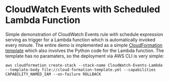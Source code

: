 # CloudWatch Events with Scheduled Lambda Function
Simple demonstration of CloudWatch Events rule with schedule expression serving as trigger for a Lambda function which is automatically invoked every minute. The entire demo is implemented as a simple [CloudFormation template](./cloud-formation-template.yml) which also involves the Python code for the Lambda function. The template has no paramaters, so the deployment via AWS CLI is very simple:

```
aws cloudformation create-stack --stack-name CloudWatch-Events-Lambda --template-body file://cloud-formation-template.yml --capabilities CAPABILITY_NAMED_IAM --on-failure ROLLBACK
```
